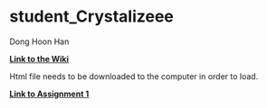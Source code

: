 # student_Crystalizeee
Dong Hoon Han

[**Link to the Wiki**](https://github.com/bcb420-2020/student_Crystalizeee-/wiki)<br>

Html file needs to be downloaded to the computer in order to load.

[**Link to Assignment 1**](https://github.com/bcb420-2020/student_Crystalizeee-/blob/master/Assignment_1_Data_Pre_Processing.html)<br>


